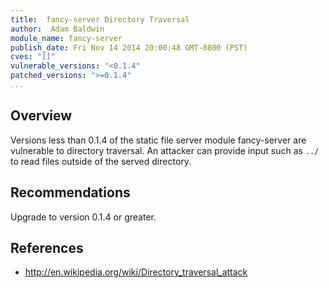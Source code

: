 ```yaml
---
title:  fancy-server Directory Traversal
author:  Adam Baldwin
module_name: fancy-server
publish_date: Fri Nov 14 2014 20:00:48 GMT-0800 (PST) 
cves: "[]"
vulnerable_versions: "<0.1.4"
patched_versions: ">=0.1.4"
...
```


## Overview

Versions less than 0.1.4 of the static file server module fancy-server are vulnerable to directory traversal. An attacker can provide input such as `../` to read files outside of the served directory.

## Recommendations

Upgrade to version 0.1.4 or greater.

## References
- http://en.wikipedia.org/wiki/Directory_traversal_attack
